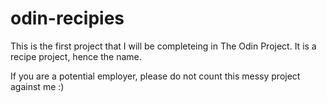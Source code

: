 # odin-recipies
This is the first project that I will be completeing in The Odin Project. It is a recipe project, hence the name.

If you are a potential employer, please do not count this messy project against me :)